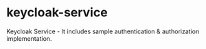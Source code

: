 # keycloak-service
Keycloak Service - It includes sample authentication &amp; authorization implementation.
